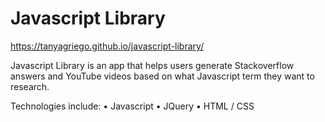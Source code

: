 # Javascript Library 

https://tanyagriego.github.io/javascript-library/

Javascript Library is an app that helps users generate Stackoverflow answers and YouTube videos based on what Javascript term they want to research.

Technologies include:
• Javascript
• JQuery
• HTML / CSS
